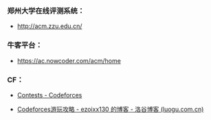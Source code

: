 ### 郑州大学在线评测系统：

- http://acm.zzu.edu.cn/

### 牛客平台：

- https://ac.nowcoder.com/acm/home

### CF：

- [Contests - Codeforces](https://codeforces.com/contests)

- [Codeforces游玩攻略 - ezoixx130 的博客 - 洛谷博客 (luogu.com.cn)](https://www.luogu.com.cn/blog/ezoixx130/codeforces-tutorial)

